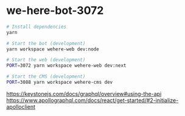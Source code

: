 # we-here-bot-3072

```sh
# Install dependencies
yarn

# Start the bot (development)
yarn workspace wehere-web dev:node

# Start the web (development)
PORT=3072 yarn workspace wehere-web dev:next

# Start the CMS (development)
PORT=3088 yarn workspace wehere-cms dev
```

https://keystonejs.com/docs/graphql/overview#using-the-api
https://www.apollographql.com/docs/react/get-started/#2-initialize-apolloclient
